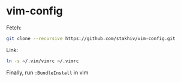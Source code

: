 vim-config
==========

Fetch:
```bash
git clone --recursive https://github.com/stakhiv/vim-config.git
```
Link:
```bash
ln -s ~/.vim/vimrc ~/.vimrc
```

Finally, run ```:BundleInstall``` in vim